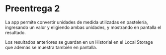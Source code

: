 # Preentrega 2

La app permite convertir unidades de medida utilizadas en pastelería, ingresando un valor y eligiendo ambas unidades, y mostrando en pantalla el resultado.

Los resultados anteriores se guardan en un Historial en el Local Storage que además se muestra también en pantalla.
